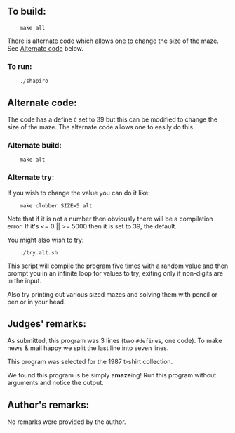 ## To build:

``` <!---sh-->
    make all
```

There is alternate code which allows one to change the size of the maze. See
[Alternate code](#alternate-code) below.


### To run:

``` <!---sh-->
    ./shapiro
```


## Alternate code:

The code has a define `C` set to 39 but this can be modified to change the size
of the maze. The alternate code allows one to easily do this.


### Alternate build:

``` <!---sh-->
    make alt
```


### Alternate try:

If you wish to change the value you can do it like:

``` <!---sh-->
    make clobber SIZE=5 alt
```

Note that if it is not a number then obviously there will be a compilation
error. If it's <= 0 || >= 5000 then it is set to 39, the default.

You might also wish to try:

``` <!---sh-->
    ./try.alt.sh
```

This script will compile the program five times with a random value and then
prompt you in an infinite loop for values to try, exiting only if non-digits are
in the input.

Also try printing out various sized mazes and solving them with pencil or pen or
in your head.


## Judges' remarks:

As submitted, this program was 3 lines (two `#define`s, one code).
To make news & mail happy we split the last line into seven lines.

This program was selected for the 1987 t-shirt collection.

We found this program is be simply a**maze**ing! Run this program without
arguments and notice the output.


## Author's remarks:

No remarks were provided by the author.


<!--

    Copyright © 1984-2024 by Landon Curt Noll. All Rights Reserved.

    You are free to share and adapt this file under the terms of this license:

        Creative Commons Attribution-ShareAlike 4.0 International (CC BY-SA 4.0)

    For more information, see:

        https://creativecommons.org/licenses/by-sa/4.0/

-->
